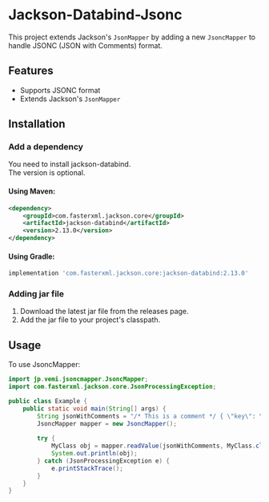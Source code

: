 # Jackson-Databind-Jsonc

This project extends Jackson's `JsonMapper` by adding a new `JsoncMapper` to handle JSONC (JSON with Comments) format.

## Features

- Supports JSONC format
- Extends Jackson's `JsonMapper`

## Installation

### Add a dependency

You need to install jackson-databind.  
The version is optional.

#### Using Maven:
```xml
<dependency>
    <groupId>com.fasterxml.jackson.core</groupId>
    <artifactId>jackson-databind</artifactId>
    <version>2.13.0</version>
</dependency>
```

#### Using Gradle:
```groovy
implementation 'com.fasterxml.jackson.core:jackson-databind:2.13.0'
```

### Adding jar file
1. Download the latest jar file from the releases page.
1. Add the jar file to your project's classpath.

## Usage
To use JsoncMapper:
```java
import jp.vemi.jsoncmapper.JsoncMapper;
import com.fasterxml.jackson.core.JsonProcessingException;

public class Example {
    public static void main(String[] args) {
        String jsonWithComments = "/* This is a comment */ { \"key\": \"value\" }";
        JsoncMapper mapper = new JsoncMapper();
        
        try {
            MyClass obj = mapper.readValue(jsonWithComments, MyClass.class);
            System.out.println(obj);
        } catch (JsonProcessingException e) {
            e.printStackTrace();
        }
    }
}
```
